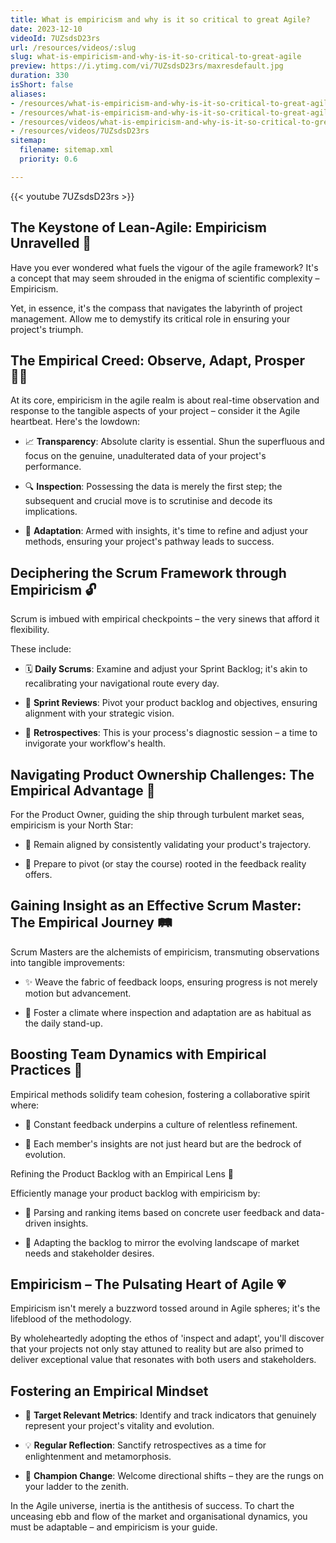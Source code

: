 ```yaml
---
title: What is empiricism and why is it so critical to great Agile?
date: 2023-12-10
videoId: 7UZsdsD23rs
url: /resources/videos/:slug
slug: what-is-empiricism-and-why-is-it-so-critical-to-great-agile
preview: https://i.ytimg.com/vi/7UZsdsD23rs/maxresdefault.jpg
duration: 330
isShort: false
aliases:
- /resources/what-is-empiricism-and-why-is-it-so-critical-to-great-agile-2
- /resources/what-is-empiricism-and-why-is-it-so-critical-to-great-agile
- /resources/videos/what-is-empiricism-and-why-is-it-so-critical-to-great-agile
- /resources/videos/7UZsdsD23rs
sitemap:
  filename: sitemap.xml
  priority: 0.6

---
```



{{< youtube 7UZsdsD23rs >}}

## The Keystone of Lean-Agile: Empiricism Unravelled 🧬 

Have you ever wondered what fuels the vigour of the agile framework? It's a concept that may seem shrouded in the enigma of scientific complexity – Empiricism.  

Yet, in essence, it's the compass that navigates the labyrinth of project management. Allow me to demystify its critical role in ensuring your project's triumph. 

## The Empirical Creed: Observe, Adapt, Prosper **🕵️‍♂️** 

At its core, empiricism in the agile realm is about real-time observation and response to the tangible aspects of your project – consider it the Agile heartbeat. Here's the lowdown: 

- 📈 **Transparency**: Absolute clarity is essential. Shun the superfluous and focus on the genuine, unadulterated data of your project's performance. 

- 🔍 **Inspection**: Possessing the data is merely the first step; the subsequent and crucial move is to scrutinise and decode its implications. 

- 🔄 **Adaptation**: Armed with insights, it's time to refine and adjust your methods, ensuring your project's pathway leads to success. 

## Deciphering the Scrum Framework through Empiricism 🔓 

Scrum is imbued with empirical checkpoints – the very sinews that afford it flexibility.  

These include: 

- 🗓️ **Daily Scrums**: Examine and adjust your Sprint Backlog; it's akin to recalibrating your navigational route every day. 

- 🎯 **Sprint Reviews**: Pivot your product backlog and objectives, ensuring alignment with your strategic vision. 

- 🔄 **Retrospectives**: This is your process's diagnostic session – a time to invigorate your workflow's health. 

## Navigating Product Ownership Challenges: The Empirical Advantage 🔎 

For the Product Owner, guiding the ship through turbulent market seas, empiricism is your North Star: 

- 🧭 Remain aligned by consistently validating your product's trajectory. 

- 🚀 Prepare to pivot (or stay the course) rooted in the feedback reality offers. 

## Gaining Insight as an Effective Scrum Master: The Empirical Journey 🛤️ 

Scrum Masters are the alchemists of empiricism, transmuting observations into tangible improvements: 

- ✨ Weave the fabric of feedback loops, ensuring progress is not merely motion but advancement. 

- 🌿 Foster a climate where inspection and adaptation are as habitual as the daily stand-up. 

## Boosting Team Dynamics with Empirical Practices **🤝** 

Empirical methods solidify team cohesion, fostering a collaborative spirit where: 

- 🔄 Constant feedback underpins a culture of relentless refinement. 

- 👥 Each member's insights are not just heard but are the bedrock of evolution. 

Refining the Product Backlog with an Empirical Lens 📜 

Efficiently manage your product backlog with empiricism by: 

- 🎲 Parsing and ranking items based on concrete user feedback and data-driven insights. 

- 🔧 Adapting the backlog to mirror the evolving landscape of market needs and stakeholder desires. 

## Empiricism – The Pulsating Heart of Agile 💗 

Empiricism isn't merely a buzzword tossed around in Agile spheres; it's the lifeblood of the methodology. 

By wholeheartedly adopting the ethos of 'inspect and adapt', you'll discover that your projects not only stay attuned to reality but are also primed to deliver exceptional value that resonates with both users and stakeholders. 

## Fostering an Empirical Mindset 

- 📏 **Target Relevant Metrics**: Identify and track indicators that genuinely represent your project's vitality and evolution. 

- 💡 **Regular Reflection**: Sanctify retrospectives as a time for enlightenment and metamorphosis. 

- 🔄 **Champion Change**: Welcome directional shifts – they are the rungs on your ladder to the zenith. 

In the Agile universe, inertia is the antithesis of success. To chart the unceasing ebb and flow of the market and organisational dynamics, you must be adaptable – and empiricism is your guide.



